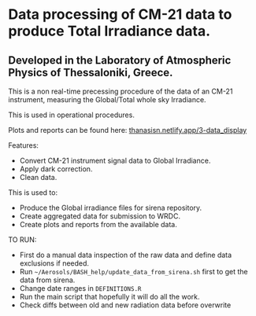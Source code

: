 
Data processing of CM-21 data to produce Total Irradiance data.
================================================================

## Developed in the Laboratory of Atmospheric Physics of Thessaloniki, Greece.

This is a non real-time precessing procedure of the data of an
CM-21 instrument, measuring the Global/Total whole sky Irradiance.

This is used in operational procedures.

Plots and reports can be found here: [thanasisn.netlify.app/3-data_display](https://thanasisn.netlify.app/3-data_display)

Features:
- Convert CM-21 instrument signal data to Global Irradiance.
- Apply dark correction.
- Clean data.


This is used to:
- Produce the Global irradiance files for sirena repository.
- Create aggregated data for submission to WRDC.
- Create plots and reports from the available data.


TO RUN:
- First do a manual data inspection of the raw data and define data exclusions if needed.
- Run `~/Aerosols/BASH_help/update_data_from_sirena.sh` first to get the data from sirena.
- Change date ranges in `DEFINITIONS.R`
- Run the main script that hopefully it will do all the work.
- Check diffs between old and new radiation data before overwrite
